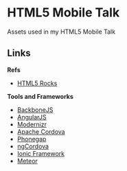 # HTML5 Mobile Talk

Assets used in my HTML5 Mobile Talk

## Links

**Refs**
* [HTML5 Rocks](http://www.html5rocks.com/)

**Tools and Frameworks**
* [BackboneJS](http://backbonejs.org/)
* [AngularJS](https://angularjs.org/)
* [Modernizr](https://modernizr.com/)
* [Apache Cordova](https://cordova.apache.org/)
* [Phonegap](http://phonegap.com/)
* [ngCordova](http://ngcordova.com/)
* [Ionic Framework](http://ionicframework.com/)
* [Meteor](https://www.meteor.com/)


